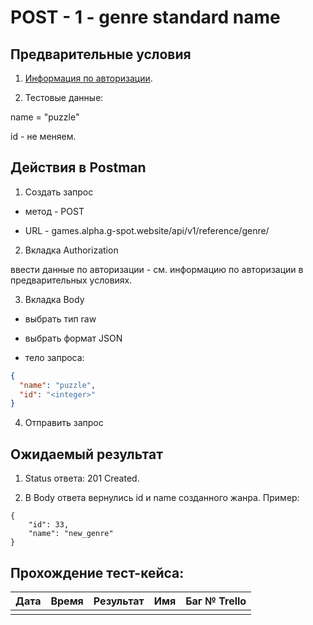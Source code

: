 POST - 1 - genre standard name
===

Предварительные условия
--

1. [Информация по авторизации](https://github.com/nastyaist/GSPOTtestingdocumentation/blob/main/games/Authorization%20data.md).

2. Тестовые данные:

name = "puzzle"

id - не меняем.

Действия в Postman
--
1. Создать запрос

- метод - POST

- URL - games.alpha.g-spot.website/api/v1/reference/genre/

2. Вкладка Authorization

ввести данные по авторизации - см. информацию по авторизации в предварительных условиях.

3. Вкладка Body
 
- выбрать тип raw

- выбрать формат JSON

- тело запроса:

```json
{
  "name": "puzzle",
  "id": "<integer>"
}
```

4. Отправить запрос

Ожидаемый результат
--

1. Status ответа: 201 Created.

2. В Body ответа вернулись id и name созданного жанра. Пример:

```
{
    "id": 33,
    "name": "new_genre"
}
```

Прохождение тест-кейса:
----------------

|**Дата**|**Время**|**Результат**|**Имя**|**Баг № Trello**|
| :-: | :-: | :-: | :-: | :-: |
||||||
